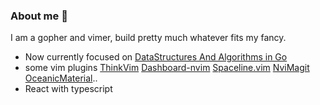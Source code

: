 ### About me 👋

 I am a gopher and vimer, build pretty much whatever fits my fancy.
 
-  Now currently focused  on [DataStructures And Algorithms in Go](https://github.com/glepnir/DataStructuresAndAlgorithms-Go)
-  some vim plugins [ThinkVim](https://github.com/hardcoreplayers/ThinkVim) [Dashboard-nvim](https://github.com/hardcoreplayers/dashboard-nvim) [Spaceline.vim](https://github.com/hardcoreplayers/spaceline.vim) [NviMagit](https://github.com/hardcoreplayers/nvimagit) [OceanicMaterial](https://github.com/hardcoreplayers/oceanic-material)..
-  React with typescript




